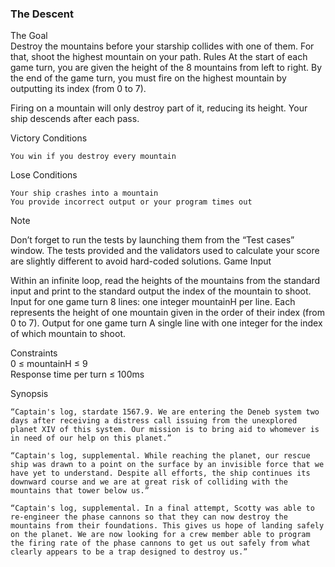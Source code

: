 ### The Descent

The Goal  
Destroy the mountains before your starship collides with one of them. For that, shoot the highest mountain on your path.
  Rules
At the start of each game turn, you are given the height of the 8 mountains from left to right.
By the end of the game turn, you must fire on the highest mountain by outputting its index (from 0 to 7).

Firing on a mountain will only destroy part of it, reducing its height. Your ship descends after each pass.  
 
Victory Conditions  

    You win if you destroy every mountain
 
Lose Conditions

    Your ship crashes into a mountain
    You provide incorrect output or your program times out

Note  

Don’t forget to run the tests by launching them from the “Test cases” window. The tests provided and the validators used to calculate your score are slightly different to avoid hard-coded solutions.
Game Input  

Within an infinite loop, read the heights of the mountains from the standard input and print to the standard output the index of the mountain to shoot.
Input for one game turn
8 lines: one integer mountainH per line. Each represents the height of one mountain given in the order of their index (from 0 to 7).
Output for one game turn
A single line with one integer for the index of which mountain to shoot.  

Constraints  
0 ≤ mountainH ≤ 9  
Response time per turn ≤ 100ms  

Synopsis  

    “Captain's log, stardate 1567.9. We are entering the Deneb system two days after receiving a distress call issuing from the unexplored planet XIV of this system. Our mission is to bring aid to whomever is in need of our help on this planet.”
     
    “Captain's log, supplemental. While reaching the planet, our rescue ship was drawn to a point on the surface by an invisible force that we have yet to understand. Despite all efforts, the ship continues its downward course and we are at great risk of colliding with the mountains that tower below us.”
     
    “Captain's log, supplemental. In a final attempt, Scotty was able to re-engineer the phase cannons so that they can now destroy the mountains from their foundations. This gives us hope of landing safely on the planet. We are now looking for a crew member able to program the firing rate of the phase cannons to get us out safely from what clearly appears to be a trap designed to destroy us.”

